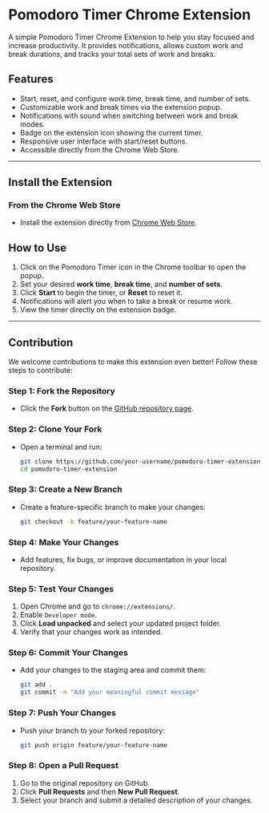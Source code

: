 # Pomodoro Timer Chrome Extension

A simple Pomodoro Timer Chrome Extension to help you stay focused and increase productivity. It provides notifications, allows custom work and break durations, and tracks your total sets of work and breaks.

## Features
- Start, reset, and configure work time, break time, and number of sets.
- Customizable work and break times via the extension popup.
- Notifications with sound when switching between work and break modes.
- Badge on the extension icon showing the current timer.
- Responsive user interface with start/reset buttons.
- Accessible directly from the Chrome Web Store.

---

## Install the Extension

### From the Chrome Web Store
- Install the extension directly from [Chrome Web Store](https://chromewebstore.google.com/detail/pomodoro-timer/pahmpiephcgihhcknmpcbjcnfbombpae).

## How to Use
1. Click on the Pomodoro Timer icon in the Chrome toolbar to open the popup.
2. Set your desired **work time**, **break time**, and **number of sets**.
3. Click **Start** to begin the timer, or **Reset** to reset it.
4. Notifications will alert you when to take a break or resume work.
5. View the timer directly on the extension badge.

---

## Contribution

We welcome contributions to make this extension even better! Follow these steps to contribute:

### Step 1: Fork the Repository
- Click the **Fork** button on the [GitHub repository page](https://github.com/monish-khatri/pomodoro-timer-extension).

### Step 2: Clone Your Fork
- Open a terminal and run:
    ```bash
    git clone https://github.com/your-username/pomodoro-timer-extension.git
    cd pomodoro-timer-extension
    ```

### Step 3: Create a New Branch
- Create a feature-specific branch to make your changes:
    ```bash
    git checkout -b feature/your-feature-name
    ```

### Step 4: Make Your Changes
- Add features, fix bugs, or improve documentation in your local repository.

### Step 5: Test Your Changes
1. Open Chrome and go to `chrome://extensions/`.
2. Enable `Developer mode`.
3. Click **Load unpacked** and select your updated project folder.
4. Verify that your changes work as intended.

### Step 6: Commit Your Changes
- Add your changes to the staging area and commit them:
    ```bash
    git add .
    git commit -m "Add your meaningful commit message"
    ```

### Step 7: Push Your Changes
- Push your branch to your forked repository:
    ```bash
    git push origin feature/your-feature-name
    ```

### Step 8: Open a Pull Request
1. Go to the original repository on GitHub.
2. Click **Pull Requests** and then **New Pull Request**.
3. Select your branch and submit a detailed description of your changes.
